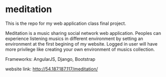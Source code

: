 # meditation

This is the repo for my web application class final project.

Meditation is a music sharing social network web application.
Peoples can experience listening musics in different environment by setting an environment at the first begining of my website. Logged in user will have more privilege like creating your own environment of musics collection.


Frameworks: AngularJS, Django, Bootstrap

website link: http://54.187.187.117/meditation/
